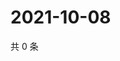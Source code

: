 # 2021-10-08

共 0 条

<!-- BEGIN WEIBO -->
<!-- 最后更新时间 Fri Oct 08 2021 00:13:56 GMT+0800 (China Standard Time) -->

<!-- END WEIBO -->
